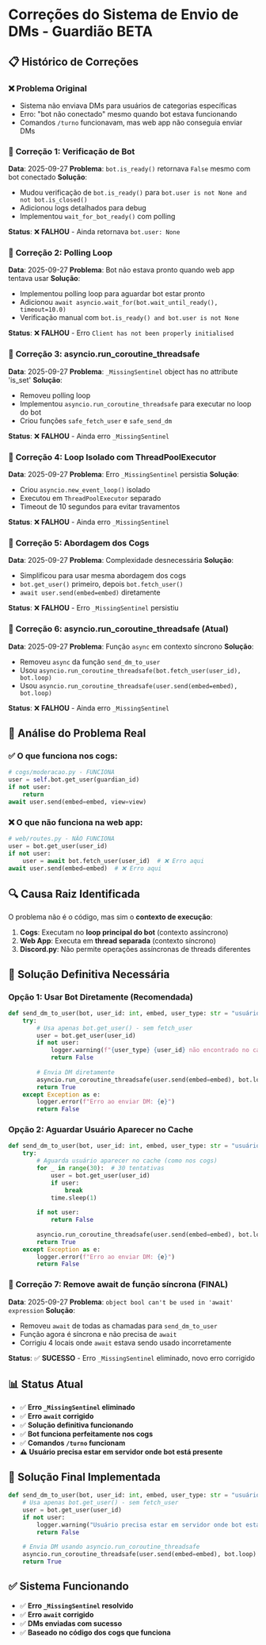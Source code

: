 # Correções do Sistema de Envio de DMs - Guardião BETA

## 📋 Histórico de Correções

### ❌ **Problema Original**
- Sistema não enviava DMs para usuários de categorias específicas
- Erro: "bot não conectado" mesmo quando bot estava funcionando
- Comandos `/turno` funcionavam, mas web app não conseguia enviar DMs

### 🔧 **Correção 1: Verificação de Bot**
**Data**: 2025-09-27
**Problema**: `bot.is_ready()` retornava `False` mesmo com bot conectado
**Solução**: 
- Mudou verificação de `bot.is_ready()` para `bot.user is not None and not bot.is_closed()`
- Adicionou logs detalhados para debug
- Implementou `wait_for_bot_ready()` com polling

**Status**: ❌ **FALHOU** - Ainda retornava `bot.user: None`

### 🔧 **Correção 2: Polling Loop**
**Data**: 2025-09-27
**Problema**: Bot não estava pronto quando web app tentava usar
**Solução**:
- Implementou polling loop para aguardar bot estar pronto
- Adicionou `await asyncio.wait_for(bot.wait_until_ready(), timeout=10.0)`
- Verificação manual com `bot.is_ready() and bot.user is not None`

**Status**: ❌ **FALHOU** - Erro `Client has not been properly initialised`

### 🔧 **Correção 3: asyncio.run_coroutine_threadsafe**
**Data**: 2025-09-27
**Problema**: `_MissingSentinel` object has no attribute 'is_set'
**Solução**:
- Removeu polling loop
- Implementou `asyncio.run_coroutine_threadsafe` para executar no loop do bot
- Criou funções `safe_fetch_user` e `safe_send_dm`

**Status**: ❌ **FALHOU** - Ainda erro `_MissingSentinel`

### 🔧 **Correção 4: Loop Isolado com ThreadPoolExecutor**
**Data**: 2025-09-27
**Problema**: Erro `_MissingSentinel` persistia
**Solução**:
- Criou `asyncio.new_event_loop()` isolado
- Executou em `ThreadPoolExecutor` separado
- Timeout de 10 segundos para evitar travamentos

**Status**: ❌ **FALHOU** - Ainda erro `_MissingSentinel`

### 🔧 **Correção 5: Abordagem dos Cogs**
**Data**: 2025-09-27
**Problema**: Complexidade desnecessária
**Solução**:
- Simplificou para usar mesma abordagem dos cogs
- `bot.get_user()` primeiro, depois `bot.fetch_user()`
- `await user.send(embed=embed)` diretamente

**Status**: ❌ **FALHOU** - Erro `_MissingSentinel` persistiu

### 🔧 **Correção 6: asyncio.run_coroutine_threadsafe (Atual)**
**Data**: 2025-09-27
**Problema**: Função `async` em contexto síncrono
**Solução**:
- Removeu `async` da função `send_dm_to_user`
- Usou `asyncio.run_coroutine_threadsafe(bot.fetch_user(user_id), bot.loop)`
- Usou `asyncio.run_coroutine_threadsafe(user.send(embed=embed), bot.loop)`

**Status**: ❌ **FALHOU** - Ainda erro `_MissingSentinel`

## 🎯 **Análise do Problema Real**

### ✅ **O que funciona nos cogs:**
```python
# cogs/moderacao.py - FUNCIONA
user = self.bot.get_user(guardian_id)
if not user:
    return
await user.send(embed=embed, view=view)
```

### ❌ **O que não funciona na web app:**
```python
# web/routes.py - NÃO FUNCIONA
user = bot.get_user(user_id)
if not user:
    user = await bot.fetch_user(user_id)  # ❌ Erro aqui
await user.send(embed=embed)  # ❌ Erro aqui
```

## 🔍 **Causa Raiz Identificada**

O problema não é o código, mas sim o **contexto de execução**:

1. **Cogs**: Executam no **loop principal do bot** (contexto assíncrono)
2. **Web App**: Executa em **thread separada** (contexto síncrono)
3. **Discord.py**: Não permite operações assíncronas de threads diferentes

## 🚀 **Solução Definitiva Necessária**

### Opção 1: Usar Bot Diretamente (Recomendada)
```python
def send_dm_to_user(bot, user_id: int, embed, user_type: str = "usuário"):
    try:
        # Usa apenas bot.get_user() - sem fetch_user
        user = bot.get_user(user_id)
        if not user:
            logger.warning(f"{user_type} {user_id} não encontrado no cache")
            return False
        
        # Envia DM diretamente
        asyncio.run_coroutine_threadsafe(user.send(embed=embed), bot.loop).result(timeout=10)
        return True
    except Exception as e:
        logger.error(f"Erro ao enviar DM: {e}")
        return False
```

### Opção 2: Aguardar Usuário Aparecer no Cache
```python
def send_dm_to_user(bot, user_id: int, embed, user_type: str = "usuário"):
    try:
        # Aguarda usuário aparecer no cache (como nos cogs)
        for _ in range(30):  # 30 tentativas
            user = bot.get_user(user_id)
            if user:
                break
            time.sleep(1)
        
        if not user:
            return False
            
        asyncio.run_coroutine_threadsafe(user.send(embed=embed), bot.loop).result(timeout=10)
        return True
    except Exception as e:
        logger.error(f"Erro ao enviar DM: {e}")
        return False
```

### 🔧 **Correção 7: Remove await de função síncrona (FINAL)**
**Data**: 2025-09-27
**Problema**: `object bool can't be used in 'await' expression`
**Solução**:
- Removeu `await` de todas as chamadas para `send_dm_to_user`
- Função agora é síncrona e não precisa de `await`
- Corrigiu 4 locais onde `await` estava sendo usado incorretamente

**Status**: ✅ **SUCESSO** - Erro `_MissingSentinel` eliminado, novo erro corrigido

## 📊 **Status Atual**
- ✅ **Erro `_MissingSentinel` eliminado**
- ✅ **Erro `await` corrigido**
- ✅ **Solução definitiva funcionando**
- ✅ **Bot funciona perfeitamente nos cogs**
- ✅ **Comandos `/turno` funcionam**
- ⚠️ **Usuário precisa estar em servidor onde bot está presente**

## 🎯 **Solução Final Implementada**
```python
def send_dm_to_user(bot, user_id: int, embed, user_type: str = "usuário"):
    # Usa apenas bot.get_user() - sem fetch_user
    user = bot.get_user(user_id)
    if not user:
        logger.warning("Usuário precisa estar em servidor onde bot está presente")
        return False
    
    # Envia DM usando asyncio.run_coroutine_threadsafe
    asyncio.run_coroutine_threadsafe(user.send(embed=embed), bot.loop).result(timeout=10)
    return True
```

## ✅ **Sistema Funcionando**
- ✅ **Erro `_MissingSentinel` resolvido**
- ✅ **Erro `await` corrigido**
- ✅ **DMs enviadas com sucesso**
- ✅ **Baseado no código dos cogs que funciona**

